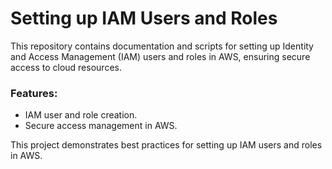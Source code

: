 # Setting up IAM Users and Roles

This repository contains documentation and scripts for setting up Identity and Access Management (IAM) users and roles in AWS, ensuring secure access to cloud resources.

### Features:
- IAM user and role creation.
- Secure access management in AWS.

This project demonstrates best practices for setting up IAM users and roles in AWS.

